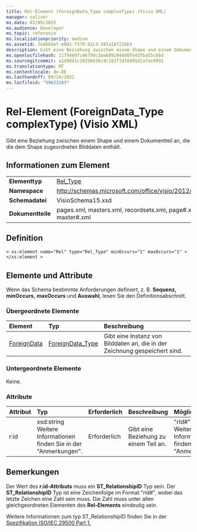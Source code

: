 ```yaml
---
title: Rel-Element (ForeignData_Type complexType) (Visio XML)
manager: soliver
ms.date: 03/09/2015
ms.audience: Developer
ms.topic: reference
ms.localizationpriority: medium
ms.assetid: 7ed604ef-e001-f379-92c3-391a18f22bb3
description: Gibt eine Beziehung zwischen einem Shape und einem Dokumentteil an, die die dem Shape zugeordneten Bilddaten enthält.
ms.openlocfilehash: 1179468fc4679dc3aa6892949d0fe43fba55cb6d
ms.sourcegitcommit: a1d9041c20256616c9c183f7d1049142a7ac6991
ms.translationtype: MT
ms.contentlocale: de-DE
ms.lasthandoff: 09/24/2021
ms.locfileid: "59623103"
---
```

# <a name="rel-element-foreigndata_type-complextype-visio-xml"></a>Rel-Element (ForeignData_Type complexType) (Visio XML)

Gibt eine Beziehung zwischen einem Shape und einem Dokumentteil an, die die dem Shape zugeordneten Bilddaten enthält.
  
## <a name="element-information"></a>Informationen zum Element

|||
|:-----|:-----|
|**Elementtyp** <br/> |[Rel_Type](rel_type-complextypevisio-xml.md) <br/> |
|**Namespace** <br/> |http://schemas.microsoft.com/office/visio/2012/main  <br/> |
|**Schemadatei** <br/> |VisioSchema15.xsd  <br/> |
|**Dokumentteile** <br/> |pages.xml, masters.xml, recordsets.xml, page#.xml, master#.xml  <br/> |
   
## <a name="definition"></a>Definition

```XML
< xs:element name="Rel" type="Rel_Type" minOccurs="1" maxOccurs="1" >
</xs:element >
```

## <a name="elements-and-attributes"></a>Elemente und Attribute

Wenn das Schema bestimmte Anforderungen definiert, z. B. **Sequenz,** **minOccurs,** **maxOccurs** und **Auswahl,** lesen Sie den Definitionsabschnitt. 
  
### <a name="parent-elements"></a>Übergeordnete Elemente

|**Element**|**Typ**|**Beschreibung**|
|:-----|:-----|:-----|
|[ForeignData](foreigndata-element-shapesheet_type-complextypevisio-xml.md) <br/> |[ForeignData_Type](foreigndata_type-complextypevisio-xml.md) <br/> |Gibt eine Instanz von Bilddaten an, die in der Zeichnung gespeichert sind.  <br/> |
   
### <a name="child-elements"></a>Untergeordnete Elemente

Keine.
  
### <a name="attributes"></a>Attribute

|**Attribut**|**Typ**|**Erforderlich**|**Beschreibung**|**Mögliche Werte**|
|:-----|:-----|:-----|:-----|:-----|
|r:id  <br/> |xsd:string  <br/> Weitere Informationen finden Sie in der "Anmerkungen".  <br/> |Erforderlich  <br/> |Gibt eine Beziehung zu einem Teil an.  <br/> |"rId#"  <br/> Weitere Informationen finden Sie in der "Anmerkungen".  <br/> |
   
## <a name="remarks"></a>Bemerkungen

Der Wert des **r:id-Attributs** muss ein **ST_RelationshipID** Typ sein. Der **ST_RelationshipID** Typ ist eine Zeichenfolge im Format "rId#", wobei das letzte Zeichen eine Zahl sein muss. Die Zahl muss unter allen gleichgeordneten Elementen des **Rel-Elements** eindeutig sein. 
  
Weitere Informationen zum typ ST_RelationshipID finden Sie in der [Spezifikation ISO/IEC 29500 Part 1.](https://www.iso.org/iso/home/store/catalogue_tc/catalogue_detail.md?csnumber=61750)
  

